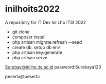 # inilhoits2022
A repository for IT Dev Ini Lho ITS! 2022

- git clone
- composer install
- php artisan migrate:refresh --seed
- create db, setup db env
- php artisan key:generate
- php artisan serve

Surabay@inilho.its.ac.id
password:Surabaya123

peserta@peserta
